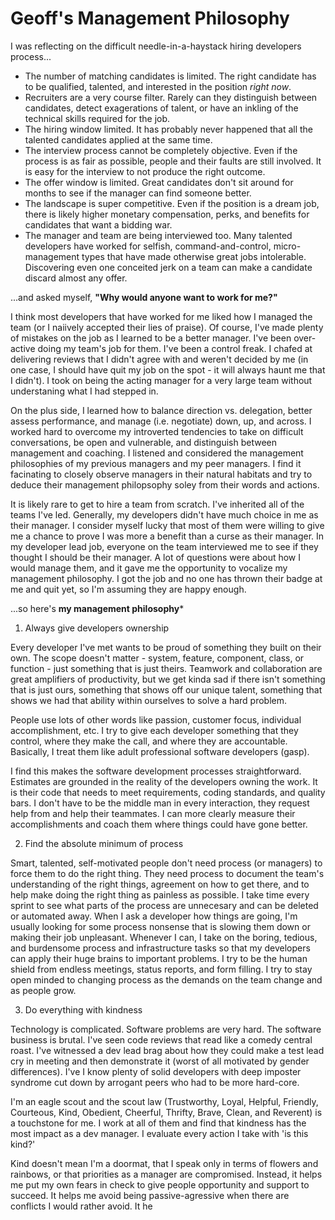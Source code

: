 # Geoff's Management Philosophy

I was reflecting on the difficult needle-in-a-haystack hiring developers process...

* The number of matching candidates is limited. The right candidate has to be qualified, talented, and interested in the position *right now*.
* Recruiters are a very course filter.  Rarely can they distinguish between candidates, detect exagerations of talent, or have an inkling of the technical skills required for the job.
* The hiring window limited. It has probably never happened that all the talented candidates applied at the same time.
* The interview process cannot be completely objective. Even if the process is as fair as possible, people and their faults are still involved. It is easy for the interview to not produce the right outcome.
* The offer window is limited. Great candidates don't sit around for months to see if the manager can find someone better.
* The landscape is super competitive. Even if the position is a dream job, there is likely higher monetary compensation, perks, and benefits for candidates that want a bidding war.
* The manager and team are being interviewed too. Many talented developers have worked for selfish, command-and-control, micro-management types that have made otherwise great jobs intolerable. Discovering even one conceited jerk on a team can make a candidate discard almost any offer.

...and asked myself, **"Why would anyone want to work for me?"**

I think most developers that have worked for me liked how I managed the team (or I naiively accepted their lies of praise).  Of course, I've made plenty of mistakes on the job as I learned to be a better manager.  I've been over-active doing my team's job for them.  I've been a control freak.  I chafed at delivering reviews that I didn't agree with and weren't decided by me (in one case, I should have quit my job on the spot - it will always haunt me that I didn't).  I took on being the acting manager for a very large team without understaning what I had stepped in.  

On the plus side, I  learned how to balance direction vs. delegation, better assess performance, and manage (i.e. negotiate) down, up, and across.  I worked hard to overcome my introverted tendencies to take on difficult conversations, be open and vulnerable, and distinguish between management and coaching.  I listened and considered the management philosophies of my previous managers and my peer managers.  I  find it facinating to closely observe managers in their natural habitats and try to deduce their management philopsophy soley from their words and actions.

It is likely rare to get to hire a team from scratch.  I've inherited all of the teams I've led.  Generally, my developers didn't have much choice in me as their manager.  I consider myself lucky that most of them were willing to give me a chance to prove I was more a benefit than a curse as their manager.  In my developer lead job, everyone on the team interviewed me to see if they thought I should be their manager.  A lot of questions were about how I would manage them, and it gave me the opportunity to vocalize my management philosophy.  I got the job and no one has thrown their badge at me and quit yet, so I'm assuming they are happy enough.

...so here's **my management philosophy***

1. Always give developers ownership

Every developer I've met wants to be  proud of something they built on their own. The scope doesn't matter - system, feature, component, class, or function - just something that is just theirs. Teamwork and collaboration are great amplifiers of productivity, but we get kinda sad if there isn't something that is just ours, something that shows off our unique talent, something that shows we had that ability within ourselves to solve a hard problem.  

People use lots of other words like passion, customer focus, individual accomplishment, etc.  I try to give each developer something that they control, where they make the call, and where they are accountable.  Basically, I treat them like adult professional software developers (gasp).

I find this makes the software development processes straightforward.  Estimates are grounded in the reality of the developers owning the work.  It is their code that needs to meet requirements, coding standards, and quality bars. I don't have to be the middle man in every interaction, they request help from and help their teammates.  I can more clearly measure their accomplishments and coach them where things could have gone better.

2. Find the absolute minimum of process

Smart, talented, self-motivated people don't need process (or managers) to force them to do the right thing.  They need process to document the team's understanding of the right things, agreement on how to get there, and to help make doing the right thing as painless as possible.  I take time every sprint to see what parts of the process are unnecesary and can be deleted or automated away. When I ask a developer how things are going, I'm usually looking for some process nonsense that is slowing them down or making their job unpleasant.  Whenever I can, I take on the boring, tedious, and burdensome process and infrastructure tasks so that my developers can apply their huge brains to important problems. I try to be the human shield from endless meetings, status reports, and form filling. I try to stay open minded to changing process as the demands on the team change and as people grow.

3. Do everything with kindness

Technology is complicated. Software problems are very hard. The software business is brutal.  I've seen code reviews that read like a comedy central roast.  I've witnessed a dev lead brag about how they could make a test lead cry in meeting and then demonstrate it (worst of all motivated by gender differences). I've I know plenty of solid developers with deep imposter syndrome cut down by arrogant peers who had to be more hard-core.

I'm an eagle scout and the scout law (Trustworthy, Loyal, Helpful, Friendly, Courteous, Kind, Obedient, Cheerful, Thrifty, Brave, Clean, and Reverent) is a touchstone for me.  I work at all of them and find that kindness has the most impact as a dev manager.  I evaluate every action I take with 'is this kind?'  

Kind doesn't mean I'm a doormat, that I speak only in terms of flowers and rainbows, or that priorities as a manager are compromised. Instead, it helps me put my own fears in check to give people opportunity and support to succeed.  It helps me avoid being passive-agressive when there are conflicts I would rather avoid. It he 




